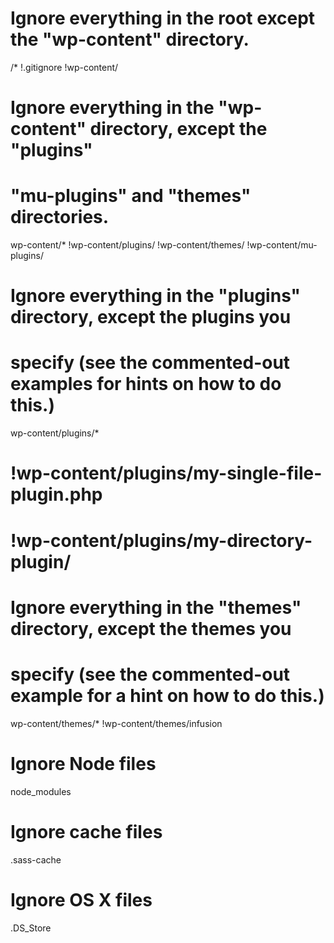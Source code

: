 # Ignore everything in the root except the "wp-content" directory.
/*
!.gitignore
!wp-content/

# Ignore everything in the "wp-content" directory, except the "plugins"
# "mu-plugins" and "themes" directories.
wp-content/*
!wp-content/plugins/
!wp-content/themes/
!wp-content/mu-plugins/

# Ignore everything in the "plugins" directory, except the plugins you
# specify (see the commented-out examples for hints on how to do this.)
wp-content/plugins/*
# !wp-content/plugins/my-single-file-plugin.php
# !wp-content/plugins/my-directory-plugin/

# Ignore everything in the "themes" directory, except the themes you
# specify (see the commented-out example for a hint on how to do this.)
wp-content/themes/*
!wp-content/themes/infusion

# Ignore Node files
node_modules

# Ignore cache files
.sass-cache

# Ignore OS X files
.DS_Store


